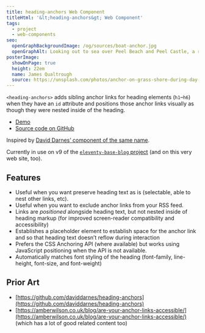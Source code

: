 ```yaml
---
title: heading-anchors Web Component
titleHtml: '&lt;heading-anchors&gt; Web Component'
tags:
  - project
  - web-components
seo:
  openGraphBackgroundImage: /og/sources/boat-anchor.jpg
  openGraphAlt: Looking out to sea over Peel Beach and Peel Castle, a rusted boat anchor sits on grass
posterImage:
  showOnPage: true
  height: 22em
  name: James Qualtrough
  source: https://unsplash.com/photos/anchor-on-grass-shore-during-day-fXzcEptNAmQ
---
```

`<heading-anchors>` adds sibling anchor links for heading elements (`h1`–`h6`) when they have an `id` attribute and positions those anchor links visually as though they were nested inside of the heading.

* [Demo](https://zachleat.github.io/heading-anchors/demo.html)
* [Source code on GitHub](https://github.com/zachleat/heading-anchors)

Inspired by [David Darnes’ component of the same name](https://github.com/daviddarnes/heading-anchors).

Currently in use on v9 of the [`eleventy-base-blog` project](https://github.com/11ty/eleventy-base-blog) (and on this very web site, too).

## Features

* Useful when you want preserve heading text as is (selectable, able to nest other links, etc).
* Useful when you want to exclude anchor links from your RSS feed.
* Links are _positioned_ alongside heading text, but not nested inside of heading markup (for improved screen-reader compatibility and accessibility)
* Establishes a placeholder element to establish space for the anchor link and so that heading text doesn’t reflow during interaction
* Prefers the CSS Anchoring API (where available) but works using JavaScript positioning when the API is not available.
* Automatically matches font styling of the heading (font-family, line-height, font-size, and font-weight)

## Prior Art

* [https://github.com/daviddarnes/heading-anchors](https://github.com/daviddarnes/heading-anchors)
* [https://amberwilson.co.uk/blog/are-your-anchor-links-accessible/](https://amberwilson.co.uk/blog/are-your-anchor-links-accessible/) (which has a lot of good related content too)